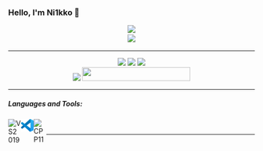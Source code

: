 ### Hello, I'm Ni1kko 👋



<p align="center">
  <img src ="https://github-readme-stats.vercel.app/api?username=Ni1kko&show_icons=true&hide_border=true&include_all_commits=true&count_private=true&theme=dracula">
  </br>
  
  <img src ="https://github-readme-stats.vercel.app/api/top-langs/?username=Ni1kko&layout=compact&hide_border=true&langs_count=8&theme=dracula">
</p>

---


<p align="center">
  <img src ="https://badgen.net/badge/Open%20Source%20%3F/Yes%21/blue?icon=github">
  <img src ="https://img.shields.io/badge/License-MIT-blue.svg"> 
  <img src ="https://badgen.net/badge/Discord%20/Ni1kko%231652%20/jetblack?icon=discord">
  </br>
  <!--Github stat buttons -->
  <img src ="https://img.shields.io/github/followers/Ni1kko?label=My%20Github%20Followers&logo=github&style=for-the-badge" > 
  <img src ="https://komarev.com/ghpvc/?username=Ni1kko&color=blueviolet" width="221px" height="28px">
</p>

---

##### Languages and Tools:

<img align="left" alt="VS2019" width="26px" src="https://upload.wikimedia.org/wikipedia/commons/thumb/c/cd/Visual_Studio_2017_Logo.svg/1024px-Visual_Studio_2017_Logo.svg.png"/>

<img align="left" alt="Visual Studio Code" width="26px" src="https://raw.githubusercontent.com/github/explore/80688e429a7d4ef2fca1e82350fe8e3517d3494d/topics/visual-studio-code/visual-studio-code.png" />

<img align="left" alt="CPP11" width="26px" src="https://upload.wikimedia.org/wikipedia/commons/thumb/1/18/ISO_C%2B%2B_Logo.svg/306px-ISO_C%2B%2B_Logo.svg.png" />

</br>

---
